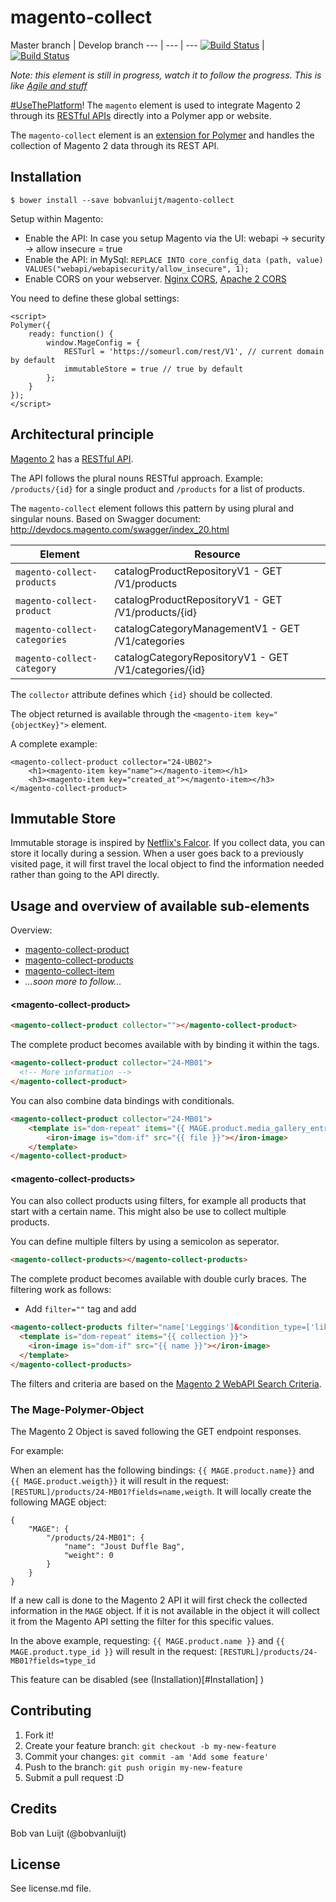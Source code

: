 # magento-collect

Master branch | Develop branch
--- | --- | ---
[![Build Status](https://travis-ci.org/bobvanluijt/magento-collect.svg?branch=master)](https://travis-ci.org/bobvanluijt/magento-collect) | [![Build Status](https://travis-ci.org/bobvanluijt/magento-collect.svg?branch=develop)](https://travis-ci.org/bobvanluijt/magento-collect)

_Note: this element is still in progress, watch it to follow the progress. This is like [Agile and stuff](https://media.makeameme.org/created/agile-quotmindsetquot.jpg)_

[#UseThePlatform](https://twitter.com/hashtag/usetheplatform)! The `magento` element is used to integrate Magento 2 through its [RESTful APIs](http://devdocs.magento.com/guides/v2.0/get-started/bk-get-started-api.html) directly into a Polymer app or website.

The `magento-collect` element is an [extension for Polymer](https://elements.polymer-project.org) and handles the collection of Magento 2 data through its REST API.

## Installation

`$ bower install --save bobvanluijt/magento-collect`

Setup within Magento:
- Enable the API: In case you setup Magento via the UI: webapi -> security -> allow insecure = true
- Enable the API: in MySql: `REPLACE INTO core_config_data (path, value) VALUES("webapi/webapisecurity/allow_insecure", 1);`
- Enable CORS on your webserver. [Nginx CORS](http://enable-cors.org/server_nginx.html), [Apache 2 CORS](http://enable-cors.org/server_apache.html)

You need to define these global settings:

```
<script>
Polymer({
	ready: function() {
		window.MageConfig = {
			RESTurl = 'https://someurl.com/rest/V1', // current domain by default
			immutableStore = true // true by default
		};
	}
});
</script>
```

## Architectural principle

[Magento 2](https://github.com/magento/magento2) has a [RESTful API](http://devdocs.magento.com/guides/v2.0/rest/bk-rest.html).

The API follows the plural nouns RESTful approach. Example: `/products/{id}` for a single product and `/products` for a list of products.

The `magento-collect` element follows this pattern by using plural and singular nouns. Based on Swagger document: http://devdocs.magento.com/swagger/index_20.html

| Element | Resource |
| -----------------------------|-------------------------------------------------------|
| `magento-collect-products`   | catalogProductRepositoryV1  - GET /V1/products        |
| `magento-collect-product`    | catalogProductRepositoryV1  - GET /V1/products/{id}   |
| `magento-collect-categories` | catalogCategoryManagementV1 - GET /V1/categories      |
| `magento-collect-category`   | catalogCategoryRepositoryV1 - GET /V1/categories/{id} |

The `collector` attribute defines which `{id}` should be collected.

The object returned is available through the `<magento-item key="{objectKey}">` element.

A complete example:

```
<magento-collect-product collector="24-UB02">
	<h1><magento-item key="name"></magento-item></h1>
	<h3><magento-item key="created_at"></magento-item></h3>
</magento-collect-product>
```

## Immutable Store

Immutable storage is inspired by [Netflix's Falcor](https://github.com/Netflix/falcor). If you collect data, you can store it locally during a session. When a user goes back to a previously visited page, it will first travel the local object to find the information needed rather than going to the API directly.

## Usage and overview of available sub-elements

Overview:
- [magento-collect-product](#magento-collect-product)
- [magento-collect-products](#magento-collect-products)
- [magento-collect-item](#magento-collect-item)
- _...soon more to follow..._

#### &lt;magento-collect-product&gt;

```html
<magento-collect-product collector=""></magento-collect-product>
```

The complete product becomes available with by binding it within the tags. 

```html
<magento-collect-product collector="24-MB01">
  <!-- More information -->
</magento-collect-product>
```

You can also combine data bindings with conditionals.

```html
<magento-collect-product collector="24-MB01">
	<template is="dom-repeat" items="{{ MAGE.product.media_gallery_entries.item }}">
		<iron-image is="dom-if" src="{{ file }}"></iron-image>
	</template>
</magento-collect-product>
```

#### &lt;magento-collect-products&gt;

You can also collect products using filters, for example all products that start with a certain name. This might also be use to collect multiple products.

You can define multiple filters by using a semicolon as seperator.

```html
<magento-collect-products></magento-collect-products>
```

The complete product becomes available with double curly braces. The filtering work as follows:
- Add `filter=""` tag and add 

```html
<magento-collect-products filter="name['Leggings']&condition_type=['like'];name['Parachute']&condition_type=['like'];">
  <template is="dom-repeat" items="{{ collection }}">
    <iron-image is="dom-if" src="{{ name }}"></iron-image>
  </template>
</magento-collect-products>
```

The filters and criteria are based on the [Magento 2 WebAPI Search Criteria](http://devdocs.magento.com/guides/v2.1/howdoi/webapi/search-criteria.html).

### The Mage-Polymer-Object

The Magento 2 Object is saved following the GET endpoint responses.

For example:

When an element has the following bindings: `{{ MAGE.product.name}}` and `{{ MAGE.product.weigth}}` it will result in the request: `[RESTURL]/products/24-MB01?fields=name,weigth`. It will locally create the following MAGE object:

```
{
	"MAGE": {
		"/products/24-MB01": {
			"name": "Joust Duffle Bag",
			"weight": 0
		}
	}
}
```

If a new call is done to the Magento 2 API it will first check the collected information in the `MAGE` object. If it is not available in the object it will collect it from the Magento API setting the filter for this specific values.

In the above example, requesting: `{{ MAGE.product.name }}` and `{{ MAGE.product.type_id }}` will result in the request: `[RESTURL]/products/24-MB01?fields=type_id`

This feature can be disabled (see (Installation)[#Installation] )

## Contributing

1. Fork it!
2. Create your feature branch: `git checkout -b my-new-feature`
3. Commit your changes: `git commit -am 'Add some feature'`
4. Push to the branch: `git push origin my-new-feature`
5. Submit a pull request :D

## Credits

Bob van Luijt (@bobvanluijt)

## License

See license.md file.
